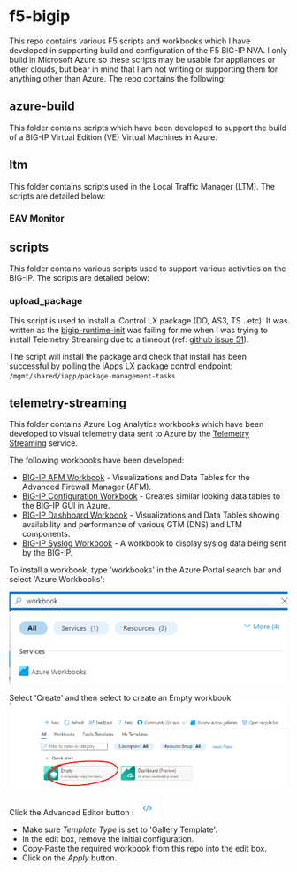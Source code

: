 # f5-bigip

This repo contains various F5 scripts and workbooks which I have developed in supporting build and configuration of the F5 BIG-IP NVA. I only build in Microsoft Azure so these scripts may be usable for appliances or other clouds, but bear in mind that I am not writing or supporting them for anything other than Azure. The repo contains the following:
 
## azure-build
This folder contains scripts which have been developed to support the build of a BIG-IP Virtual Edition (VE) Virtual Machines in Azure. 

## ltm
This folder contains scripts used in the Local Traffic Manager (LTM). The scripts are detailed below:

### EAV Monitor


## scripts
This folder contains various scripts used to support various activities on the BIG-IP. The scripts are detailed below:

### upload_package
This script is used to install a iControl LX package (DO, AS3, TS ..etc). It was written as the [bigip-runtime-init](https://github.com/F5Networks/f5-bigip-runtime-init) was failing for me when I was trying to install Telemetry Streaming due to a timeout (ref: [github issue 51](https://github.com/F5Networks/f5-bigip-runtime-init/issues/51)).

The script will install the package and check that install has been successful by polling the iApps LX package control endpoint: `/mgmt/shared/iapp/package-management-tasks`

## telemetry-streaming
This folder contains Azure Log Analytics workbooks which have been developed to visual telemetry data sent to Azure by the [Telemetry Streaming](https://clouddocs.f5.com/products/extensions/f5-telemetry-streaming/latest/) service.

The following workbooks have been developed:

* [BIG-IP AFM Workbook](/telemetry-streaming/afm/README.md) - Visualizations and Data Tables for the Advanced Firewall Manager (AFM).
* [BIG-IP Configuration Workbook](/telemetry-streaming/bigipConfig/README.md) - Creates similar looking data tables to the BIG-IP GUI in Azure.
* [BIG-IP Dashboard Workbook](/telemetry-streaming/dashboard/README.md) - Visualizations and Data Tables showing availability and performance of various GTM (DNS) and LTM components.
* [BIG-IP Syslog Workbook](/telemetry-streaming/syslog/README.md) - A workbook to display syslog data being sent by the BIG-IP.

To install a workbook, type 'workbooks' in the Azure Portal search bar and select 'Azure Workbooks':

![Azure Portal Search](/images/workbook_search.png)

Select 'Create' and then select to create an Empty workbook
![New Workbook](/images/workbook_new.png)

Click the Advanced Editor button : ![Advanced Editor Button](/images/workbook_editor.png)

* Make sure *Template Type* is set to 'Gallery Template'.
* In the edit box, remove the initial configuration.
* Copy-Paste the required workbook from this repo into the edit box.
* Click on the *Apply* button.